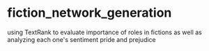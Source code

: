 # fiction_network_generation
using TextRank to evaluate importance of roles in fictions as well as analyzing each one's sentiment
pride and prejudice
